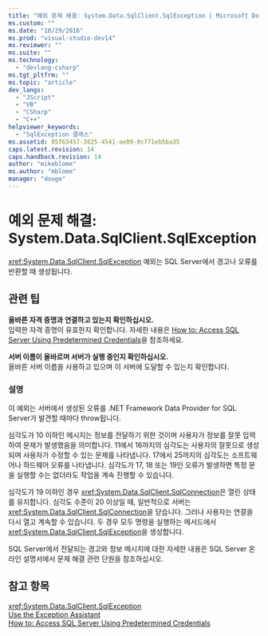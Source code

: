 ```yaml
---
title: "예외 문제 해결: System.Data.SqlClient.SqlException | Microsoft Docs"
ms.custom: ""
ms.date: "10/29/2016"
ms.prod: "visual-studio-dev14"
ms.reviewer: ""
ms.suite: ""
ms.technology: 
  - "devlang-csharp"
ms.tgt_pltfrm: ""
ms.topic: "article"
dev_langs: 
  - "JScript"
  - "VB"
  - "CSharp"
  - "C++"
helpviewer_keywords: 
  - "SqlException 클래스"
ms.assetid: 05f63457-3825-4541-ae09-0c771eb5ba35
caps.latest.revision: 14
caps.handback.revision: 14
author: "mikeblome"
ms.author: "mblome"
manager: "douge"
---
```

# 예외 문제 해결: System.Data.SqlClient.SqlException
<xref:System.Data.SqlClient.SqlException> 예외는 SQL Server에서 경고나 오류를 반환할 때 생성됩니다.  
  
## 관련 팁  
 **올바른 자격 증명과 연결하고 있는지 확인하십시오.**  
 입력한 자격 증명이 유효한지 확인합니다. 자세한 내용은 [How to: Access SQL Server Using Predetermined Credentials](../Topic/How%20to:%20Access%20SQL%20Server%20Using%20Predetermined%20Credentials.md)을 참조하세요.  
  
 **서버 이름이 올바르며 서버가 실행 중인지 확인하십시오.**  
 올바른 서버 이름을 사용하고 있으며 이 서버에 도달할 수 있는지 확인합니다.  
  
### 설명  
 이 예외는 서버에서 생성된 오류를 .NET Framework Data Provider for SQL Server가 발견할 때마다 throw됩니다.  
  
 심각도가 10 이하인 메시지는 정보를 전달하기 위한 것이며 사용자가 정보를 잘못 입력하여 문제가 발생했음을 의미합니다. 11에서 16까지의 심각도는 사용자의 잘못으로 생성되며 사용자가 수정할 수 있는 문제를 나타냅니다. 17에서 25까지의 심각도는 소프트웨어나 하드웨어 오류를 나타냅니다. 심각도가 17, 18 또는 19인 오류가 발생하면 특정 문을 실행할 수는 없더라도 작업을 계속 진행할 수 있습니다.  
  
 심각도가 19 이하인 경우 <xref:System.Data.SqlClient.SqlConnection>은 열린 상태를 유지합니다. 심각도 수준이 20 이상일 때, 일반적으로 서버는 <xref:System.Data.SqlClient.SqlConnection>을 닫습니다. 그러나 사용자는 연결을 다시 열고 계속할 수 있습니다. 두 경우 모두 명령을 실행하는 메서드에서 <xref:System.Data.SqlClient.SqlException>을 생성합니다.  
  
 SQL Server에서 전달되는 경고와 정보 메시지에 대한 자세한 내용은 SQL Server 온라인 설명서에서 문제 해결 관련 단원을 참조하십시오.  
  
## 참고 항목  
 <xref:System.Data.SqlClient.SqlException>   
 [Use the Exception Assistant](../Topic/How%20to:%20Use%20the%20Exception%20Assistant.md)   
 [How to: Access SQL Server Using Predetermined Credentials](../Topic/How%20to:%20Access%20SQL%20Server%20Using%20Predetermined%20Credentials.md)